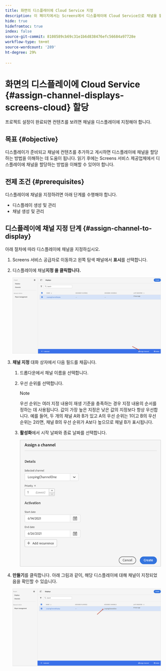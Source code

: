 ```yaml
---
title: 화면의 디스플레이에 Cloud Service 지정
description: 이 페이지에서는 Screens에서 디스플레이에 Cloud Service으로 채널을 할당하는 방법을 설명합니다.
hide: true
hidefromtoc: true
index: false
source-git-commit: 8108589cb69c31e1b6d838476efc56684a97728e
workflow-type: tm+mt
source-wordcount: '289'
ht-degree: 29%

---
```



# 화면의 디스플레이에 Cloud Service {#assign-channel-displays-screens-cloud} 할당

프로젝트 설정이 완료되면 컨텐츠를 보려면 채널을 디스플레이에 지정해야 합니다.

## 목표 {#objective}

디스플레이가 준비되고 채널에 컨텐츠를 추가하고 게시하면 디스플레이에 채널을 할당하는 방법을 이해하는 데 도움이 됩니다. 읽기 후에는 Screens 서비스 제공업체에서 디스플레이에 채널을 할당하는 방법을 이해할 수 있어야 합니다.

## 전제 조건 {#prerequisites}

디스플레이에 채널을 지정하려면 아래 단계를 수행해야 합니다.

* 디스플레이 생성 및 관리
* 채널 생성 및 관리

## 디스플레이에 채널 지정 단계 {#assign-channel-to-display}

아래 절차에 따라 디스플레이에 채널을 지정하십시오.

1. Screens 서비스 공급자로 이동하고 왼쪽 탐색 패널에서 **표시**&#x200B;를 선택합니다.

1. 디스플레이에 채널&#x200B;**지정 을 클릭합니다.**

   ![이미지](/help/screens-cloud/assets/display/assignchannel-1.png)

1. **채널 지정** 대화 상자에서 다음 필드를 채웁니다.

   1. 드롭다운에서 채널 이름을 선택합니다.
   1. 우선 순위를 선택합니다.

      >[!NOTE]
      >우선 순위는 여러 지정 내용이 재생 기준을 충족하는 경우 지정 내용의 순서를 정하는 데 사용됩니다. 값이 가장 높은 지정은 낮은 값의 지정보다 항상 우선합니다. 예를 들어, 두 개의 채널 A와 B가 있고 A의 우선 순위는 1이고 B의 우선 순위는 2라면, 채널 B의 우선 순위가 A보다 높으므로 채널 B가 표시됩니다.
   1. **활성화**&#x200B;에서 시작 날짜와 종료 날짜를 선택합니다.

      ![이미지](/help/screens-cloud/assets/display/assignchannel-2.png)

1. **만들기**&#x200B;를 클릭합니다. 아래 그림과 같이, 해당 디스플레이에 대해 채널이 지정되었음을 확인할 수 있습니다.

   ![이미지](/help/screens-cloud/assets/display/assignchannel-3.png)



